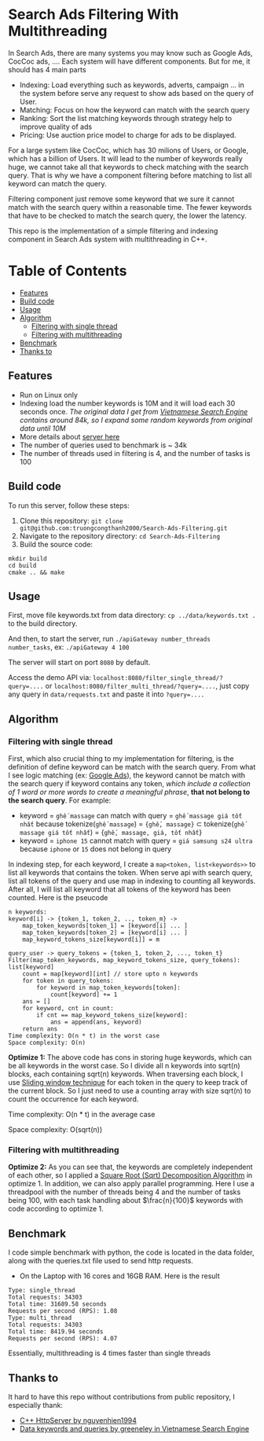 # Search Ads Filtering With Multithreading
In Search Ads, there are many systems you may know such as Google Ads, CocCoc ads, .... Each system will have different components. But for me, it should has 4 main parts
- Indexing: Load everything such as keywords, adverts, campaign ... in the system before serve any request to show ads based on the query of User.
- Matching: Focus on how the keyword can match with the search query
- Ranking: Sort the list matching keywords through strategy help to improve quality of ads
- Pricing: Use auction price model to charge for ads to be displayed.

For a large system like CocCoc, which has 30 milions of Users, or Google, which has a billion of Users. It will lead to the number of keywords really huge, we cannot take all that keywords to check matching with the search query. That is why we have a component filtering before matching to list all keyword can match the query.

Filtering component just remove some keyword that we sure it cannot match with the search query within a reasonable time. The fewer keywords that have to be checked to match the search query, the lower the latency. 

This repo is the implementation of a simple filtering and indexing component in Search Ads system with multithreading in C++.

# Table of Contents
- [Features](#features)
- [Build code](#build-code)
- [Usage](#usage)
- [Algorithm](#algorithm)
    - [Filtering with single thread](#filtering-with-single-thread)
    - [Filtering with multithreading](#filtering-with-multithreading)
- [Benchmark](#benchmark)
- [Thanks to](#thanks-to)


## Features
- Run on Linux only
- Indexing load the number keywords is 10M and it will load each 30 seconds once. *The original data I get from [Vietnamese Search Engine](https://github.com/greeneley/Vietnamese_Search_Engine/tree/master/data) contains around 84k, so I expand some random keywords from original data until 10M*
- More details about [server here](https://github.com/nguyenhien1994/simple-http-server?tab=readme-ov-file#features)
- The number of queries used to benchmark is ~ 34k
- The number of threads used in filtering is 4, and the number of tasks is 100

## Build code
To run this server, follow these steps:

1. Clone this repository: `git clone git@github.com:truongcongthanh2000/Search-Ads-Filtering.git`
2. Navigate to the repository directory: `cd Search-Ads-Filtering`
3. Build the source code:
```
mkdir build
cd build
cmake .. && make
```
## Usage
First, move file keywords.txt from data directory: `cp ../data/keywords.txt .` to the build directory.

And then, to start the server, run `./apiGateway number_threads number_tasks`, ex: `./apiGateway 4 100`

The server will start on port `8080` by default.

Access the demo API via: `localhost:8080/filter_single_thread/?query=....` or `localhost:8080/filter_multi_thread/?query=....`, just copy any query in `data/requests.txt` and paste it into `?query=....`

## Algorithm
### Filtering with single thread
First, which also crucial thing to my implementation for filtering, is the definition of define keyword can be match with the search query. From what I see logic matching (ex: [Google Ads](https://support.google.com/google-ads/answer/7478529)), the keyword cannot be match with the search query if keyword contains any token, *which include a collection of 1 word or more words to create a meaningful phrase*, **that not belong to the search query**. For example:
- keyword = `ghế massage` can match with query = `ghế massage giá tốt nhất` because tokenize(`ghế massage`) = `{ghế, massage}` $\subset$ tokenize(`ghế massage giá tốt nhất`) = {`ghế, massage, giá, tốt nhất`}
- keyword = `iphone 15` cannot match with query = `giá samsung s24 ultra` because `iphone` or `15` does not belong in query

In indexing step, for each keyword, I create a `map<token, list<keywords>>` to list all keywords that contains the token. When serve api with search query, list all tokens of the query and use map in indexing to counting all keywords. After all, I will list all keyword that all tokens of the keyword has been counted. Here is the pseucode 
```
n keywords:
keyword[i] -> {token_1, token_2, .., token_m} -> 
    map_token_keywords[token_1] = [keyword[i] ... ]
    map_token_keywords[token_2] = [keyword[i] ... ]
    map_keyword_tokens_size[keyword[i]] = m

query_user -> query_tokens = {token_1, token_2, ..., token_t}
Filter(map_token_keywords, map_keyword_tokens_size, query_tokens): list[keyword]
    count = map[keyword][int] // store upto n keywords
    for token in query_tokens:
        for keyword in map_token_keywords[token]:
            count[keyword] += 1
    ans = []
    for keyword, cnt in count:
        if cnt == map_keyword_tokens_size[keyword]:
            ans = append(ans, keyword)
    return ans
Time complexity: O(n * t) in the worst case
Space complexity: O(n)
```
**Optimize 1:** The above code has cons in storing huge keywords, which can be all keywords in the worst case. So I divide all n keywords into sqrt(n) blocks, each containing sqrt(n) keywords. When traversing each block, I use [Sliding window technique](https://www.geeksforgeeks.org/window-sliding-technique/) for each token in the query to keep track of the current block. So I just need to use a counting array with size sqrt(n) to count the occurrence for each keyword.

Time complexity: O(n * t) in the average case

Space complexity: O(sqrt(n))
### Filtering with multithreading
**Optimize 2:** As you can see that, the keywords are completely independent of each other, so I applied a [Square Root (Sqrt) Decomposition Algorithm](https://www.geeksforgeeks.org/square-root-sqrt-decomposition-algorithm/) in optimize 1. In addition, we can also apply parallel programming. Here I use a threadpool with the number of threads being 4 and the number of tasks being 100, with each task handling about $\frac{n}{100}$ keywords with code according to optimize 1.

## Benchmark
I code simple benchmark with python, the code is located in the data folder, along with the queries.txt file used to send http requests.
- On the Laptop with 16 cores and 16GB RAM. Here is the result
```
Type: single_thread
Total requests: 34303
Total time: 31689.58 seconds
Requests per second (RPS): 1.08
Type: multi_thread
Total requests: 34303
Total time: 8419.94 seconds
Requests per second (RPS): 4.07
```
Essentially, multithreading is 4 times faster than single threads
## Thanks to
It hard to have this repo without contributions from public repository, I especially thank:
- [C++ HttpServer by nguyenhien1994](https://github.com/nguyenhien1994/simple-http-server)
- [Data keywords and queries by greeneley in Vietnamese Search Engine](https://github.com/greeneley/Vietnamese_Search_Engine)
